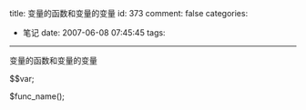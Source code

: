 title: 变量的函数和变量的变量
id: 373
comment: false
categories:
  - 笔记
date: 2007-06-08 07:45:45
tags:
---

变量的函数和变量的变量

$$var;

$func_name();
